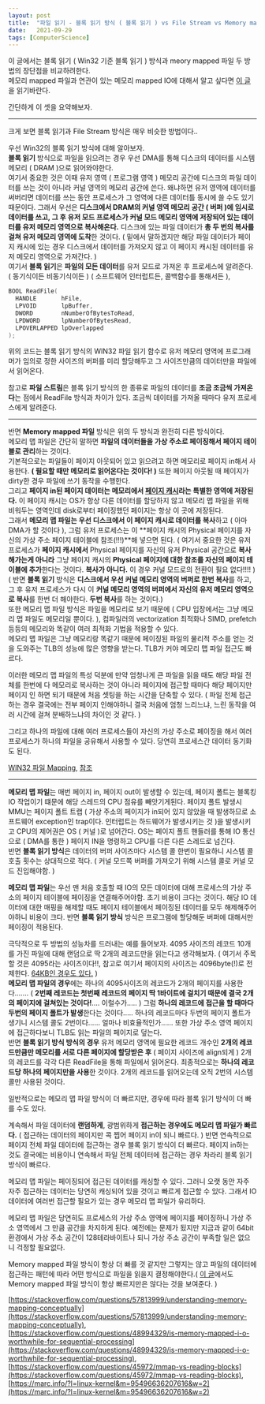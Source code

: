 ```yaml
---
layout: post
title:  "파일 읽기 - 블록 읽기 방식 ( 블록 읽기 ) vs File Stream vs Memory mapped 파일 방식"
date:   2021-09-29
tags: [ComputerScience]
---
```


이 글에서는 블록 읽기 ( Win32 기준 블록 읽기 ) 방식과 meory mapped 파일 두 방법의 장단점을 비교하려한다.           
메모리 mapped 파일과 연관이 있는 메모리 mapped IO에 대해서 알고 싶다면 [이 글](https://sungjjinkang.github.io/IO_System)을 읽기바란다.               

간단하게 이 셋을 요약해보자.      

-------------------

크게 보면 블록 읽기과 File Stream 방식은 매우 비슷한 방법이다..       

우선 Win32의 블록 읽기 방식에 대해 알아보자.      
**블록 읽기** 방식으로 파일을 읽으려는 경우 우선 DMA를 통해 디스크의 데이터를 시스템 메모리 ( DRAM )으로 읽어와야한다.         
여기서 중요한 것은 이때 유저 영역 ( 프로그램 영역 ) 메모리 공간에 디스크의 파일 데이터를 쓰는 것이 아니라 커널 영역의 메모리 공간에 쓴다. 왜냐하면 유저 영역에 데이터를 써버리면 데이터를 쓰는 동안 프로세스가 그 영역에 다른 데이터틀 동시에 쓸 수도 있기 때문이다. 그래서 우선은 **디스크에서 DRAM의 커널 영역 메모리 공간 ( 버퍼 )에 임시로 데이터를 쓰고, 그 후 유저 모드 프로세스가 커널 모드 메모리 영역에 저장되어 있는 데이터를 유저 메모리 영역으로 복사해온다.** 디스크에 있는 파일 데이터가 **총 두 번의 복사를 걸쳐 유저 메모리 영역에 도착**한 것이다. ( 밑에서 말하겠지만 해당 파일 데이터가 페이지 캐시에 있는 경우 디스크에서 데이터를 가져오지 않고 이 페이지 캐시된 데이터를 유저 메모리 영역으로 가져간다. )        
여기서 **블록 읽기**은 **파일의 모든 데이터**를 유저 모드로 가져온 후 프로세스에 알려준다. ( 동기식이든 비동기식이든 ) ( 소프트웨어 인터럽트든, 콜백함수를 통해서든 ),           

```cpp
BOOL ReadFile(
  HANDLE       hFile,
  LPVOID       lpBuffer,
  DWORD        nNumberOfBytesToRead,
  LPDWORD      lpNumberOfBytesRead,
  LPOVERLAPPED lpOverlapped
);
```
위의 코드는 블록 읽기 방식의 WIN32 파일 읽기 함수로 유저 메모리 영역에 프로그래머가 임의로 정한 사이즈의 버퍼를 미리 할당해두고 그 사이즈만큼의 데이터만을 파일에서 읽어온다.     

참고로 **파일 스트림**은 블록 읽기 방식의 한 종류로 파일의 데이터를 **조금 조금씩 가져온다**는 점에서 ReadFile 방식과 차이가 있다. 조금씩 데이터를 가져올 때마다 유저 프로세스에게 알려준다.         

---------------

반면 **Memory mapped 파일** 방식은 위의 두 방식과 완전히 다른 방식이다.     
메모리 맵 파일은 간단히 말하면 **파일의 데이터들을 가상 주소로 페이징해서 페이지 테이블로 관리**하는 것이다.         
기본적으로는 파일들이 페이지 아웃되어 있고 읽으려고 하면 메모리로 페이지 in해서 사용한다. **( 필요할 때만 메모리로 읽어온다는 것이다! )** 또한 페이지 아웃될 때 페이지가 dirty한 경우 파일에 쓰기 동작을 수행한다.   
그리고 **페이지 in된 페이지 데이터는 메모리에서 [페이지 캐시](https://en.wikipedia.org/wiki/Page_cache)라는 특별한 영역에 저장된다.** 이 페이지 캐시는 OS가 항상 다른 데이터를 할당하지 않고 메모리 맵 파일을 위해 비워두는 영역인데 disk로부터 페이징했던 페이지는 항상 이 곳에 저장된다.     
그래서 **메모리 맵 파일는 우선 디스크에서 이 페이지 캐시로 데이터를 복사**하고 ( 아마 DMA가 할 것이다 ), 그럼 유저 프로세스는 이 **페이지 캐시의 Physical 페이지를 자신의 가상 주소 페이지 테이블에 참조(!!!)**해 넣으면 된다. ( 여기서 중요한 것은 유저 프로세스가 **페이지 캐시에서** Physical 페이지를 자신의 유저 Physical 공간으로 **복사해가는게 아니라** 그냥 페이지 캐시의 **Physical 페이지에 대한 참조를 자신의 페이지 테이블에 추가**한다는 것이다. **복사가 아니다.** 이 경우 커널 모드로의 전환이 필요 없다!!!! )                  
( 반면 **블록 읽기** 방식은 **디스크에서 우선 커널 메모리 영역의 버퍼로 한번 복사**를 하고, 그 후 유저 프로세스가 다시 이 **커널 메모리 영역의 버퍼에서 자신의 유저 메모리 영역으로 복사**를 한번 더 해야한다. **두번 복사**를 하는 것이다.)          
또한 메모리 맵 파일 방식은 파일을 메모리로 보기 때문에 ( CPU 입장에서는 그냥 메모리 맵 파일도 메모리일 뿐이다. ), 컴파일러의 vectorization 최적화나 SIMD, prefetch 등등의 메모리와 똑같이 여러 최적화 기법을 적용할 수 있다.      
메모리 맵 파일은 그냥 메모리랑 똑같기 때문에 페이징된 파일의 물리적 주소를 얻는 것을 도와주는 TLB의 성능에 많은 영향을 받는다. TLB가 커야 메모리 맵 파일 접근도 빠르다.           

이러한 메모리 맵 파일의 특성 덕분에 만약 엄청나게 큰 파일을 읽을 때도 해당 파일 전체를 한번에 다 메모리로 복사하는 것이 아니라 페이지에 접근할 때마다 해당 페이지만 페이지 인 하면 되기 때문에 처음 셋팅을 하는 시간을 단축할 수 있다. ( 파일 전체 접근하는 경우 결국에는 전부 페이지 인해야하니 결국 처음에 엄청 느리느냐, 느린 동작을 여러 시간에 걸쳐 분배하느냐의 차이인 것 같다. )              

그리고 하나의 파일에 대해 여러 프로세스들이 자신의 가상 주소로 페이징을 해서 여러 프로세스가 하나의 파일을 공유해서 사용할 수 있다. 당연히 프로세스간 데이터 동기화도 된다.     

[WIN32 파일 Mapping](https://docs.microsoft.com/en-us/windows/win32/memory/file-mapping),   [참조](https://unix.stackexchange.com/questions/621318/what-is-the-path-of-data-transfer-when-using-memory-mapped-file)             




-----------------------


**메모리 맵 파일**는 매번 페이지 in, 페이지 out이 발생할 수 있는데, 페이지 폴트는 블록킹 IO 작업이기 떄문에 해당 스레드의 CPU 점유를 빼앗기게된다. 
페이지 폴트 발생시 MMU는 페이지 폴트 트랩 ( 가상 주소의 페이지가 in되어 있지 않았을 때 발생하므로 소프트웨어 exception인 trap이다. 인터럽트는 하드웨어가 발생시키는 것 )을 발생시키고 CPU의 제어권은 OS ( 커널 )로 넘어간다. OS는 페이지 폴트 핸들러를 통해 IO 통신으로 ( DMA를 통한 ) 페이지 IN을 명령하고 CPU를 다른 다른 스레드로 넘긴다.        
반면 **블록 읽기 방식**은 데이터의 버퍼 사이즈마다 시스템 콜 한번이 필요하니 시스템 콜 호출 횟수는 상대적으로 적다. ( 커널 모드쪽 버퍼를 가져오기 위해 시스템 콜로 커널 모드 진입해야함. )         


**메모리 맵 파일**는 우선 맨 처음 호출할 때 IO의 모든 데이터에 대해 프로세스의 가상 주소의 페이지 테이블에 페이징을 연결해주어야함. 초기 비용이 크다는 것이다. 해당 IO 데이터에 대한 매핑을 해제할 때도 페이지 테이블에서 페이징된 데이터를 모두 해제해주어야하니 비용이 크다. 반면 **블록 읽기 방식** 방식은 프로그램에 할당해둔 버퍼에 대해서만 페이징이 적용된다.         

극닥적으로 두 방법의 성능차를 드러내는 예를 들어보자. 4095 사이즈의 레코드 10개를 가진 파일에 대해 랜덤으로 딱 2개의 레코드만을 읽는다고 생각해보자. ( 여기서 주목할 것은 4095라는 사이즈이다!!, 참고로 여기서 페이지의 사이즈는 4096byte(!)로 전제한다. [64KB인 경우도 있다.](https://learn.microsoft.com/en-us/windows-hardware/drivers/display/support-for-64kb-pages) )                                
**메모리 맵 파일의 경우**에는 하나의 4095사이즈의 레코드가 2개의 페이지를 사용한다....... ( **2번째 레코드는 첫번째 레코드의 페이지 딱 1바이트에 걸치기 때문에 결국 2개의 페이지에 걸쳐있는 것이다!**.... 이럴수가..... ) 그럼 **하나의 레코드에 접근을 할 때마다 두번의 페이지 폴트가 발생**한다는 것이다..... 하나의 레코드마다 두번의 페이지 폴트가 생기니 시스템 콜도 2번이다...... 얼마나 비효율적인가...... 또한 가상 주소 영역 페이지에 접근하다보니 TLB도 읽는 파일의 페이지로 덮는다.                         
반면 **블록 읽기 방식 방식의 경우** 유저 메모리 영역에 필요한 레코드 개수인 **2개의 레코드만큼만 메모리를 서로 다른 페이지에 할당받은 후** ( 페이지 사이즈에 align되게 ) 2개의 레코드를 각각 다른 ReadFile을 통해 파일에서 읽어온다. 최종적으로는 **하나의 레코드당 하나의 페이지만을 사용**한 것이다. 2개의 레코드를 읽어오는데 오직 2번의 시스템 콜만 사용된 것이다.        

일반적으로는 메모리 맵 파일 방식이 더 빠르지만, 경우에 따라 블록 읽기 방식이 더 빠를 수도 있다.           

계속해서 파일 데이터에 **랜덤하게**, 광범위하게 **접근하는 경우에도 메모리 맵 파일가 빠르다.** ( 접근하는 데이터의 페이지만 콕 찝어 페이지 in이 되니 빠르다. ) 반면 연속적으로 페이지 전체 파일 데이터에 접근하는 경우 블록 읽기 방식이 더 빠르다. 페이지 in하는 것도 결국에는 비용이니 연속해서 파일 전체 데이터에 접근하는 경우 차라리 블록 읽기 방식이 빠르다.                

메모리 맵 파일는 페이징되어 접근된 데이터를 캐싱할 수 있다. 그러니 오랫 동안 자주 자주 접근하는 데이터는 당연히 캐싱되어 있을 것이고 빠르게 접근할 수 있다. 그래서 IO 데이터에 여러번 접근할 필요가 있는 경우 메모리 맵 파일가 유리하다.       

메모리 맵 파일은 당연히도 프로세스의 가상 주소 영역에 페이지를 페이징하니 가상 주소 영역에서 그 만큼 공간을 차지하게 된다. 예전에는 문제가 됬지만 지금과 같이 64bit 환경에서 가상 주소 공간이 128테라바이트나 되니 가상 주소 공간이 부족할 일은 없으니 걱정할 필요없다.         



Memory mapped 파일 방식이 항상 더 빠를 것 같지만 그렇지는 않고 파일의 데이터에 접근하는 패턴에 따라 어떤 방식으로 파일을 읽을지 결정해야한다.( [이 글](https://stackoverflow.com/questions/48994329/is-memory-mapped-i-o-worthwhile-for-sequential-processing)에서도 Memory mapped 파일 방식이 항상 빠르지만은 않다는 것을 보여준다. )                     

[https://stackoverflow.com/questions/57813999/understanding-memory-mapping-conceptually](https://stackoverflow.com/questions/57813999/understanding-memory-mapping-conceptually),  [https://stackoverflow.com/questions/48994329/is-memory-mapped-i-o-worthwhile-for-sequential-processing](https://stackoverflow.com/questions/48994329/is-memory-mapped-i-o-worthwhile-for-sequential-processing),  [https://stackoverflow.com/questions/45972/mmap-vs-reading-blocks](https://stackoverflow.com/questions/45972/mmap-vs-reading-blocks), [https://marc.info/?l=linux-kernel&m=95496636207616&w=2](https://marc.info/?l=linux-kernel&m=95496636207616&w=2)                    
